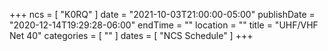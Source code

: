 +++
ncs = [ "K0RQ" ]
date = "2021-10-03T21:00:00-05:00"
publishDate = "2020-12-14T19:29:28-06:00"
endTime = ""
location = ""
title = "UHF/VHF Net 40"
categories = [ "" ]
dates = [ "NCS Schedule" ]
+++
